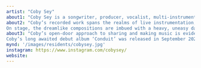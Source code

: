 ```yaml
---
artist: "Coby Sey"
about1: "Coby Sey is a songwriter, producer, vocalist, multi-instrumentalist and DJ, who, after years spent buzzing around the DIY artist circuitry of South East London, has developed a distinctive presence as an artist and performer."
about2: "Coby’s recorded work spans the realms of live instrumentation, sample-based productions and experimental music, melding recognisable motifs of hip-hop, noise, jazz and grime into a dubbed-out anaesthesia. 
On stage, the dreamlike compositions are imbued with a heavy, uneasy dancefloor energy, and fleshed out by live instrumentation courtesy of his revolving band of close South East London cohorts including Alpha Maid, Ben Vince, Charlie Hope, CJ Calderwood and Momoko “MettaShiba” Gill."
about3: "Coby’s open-door approach to sharing and making music is evident in his long-term collaborations with Mica Levi and Tirzah, as well as with Speakers Corner Quartet, Klein, TYSON, Laurel Halo and more. He is also a founding member of London’s CURL collective (with Mica and Brother May), and hosts a monthly radio show on NTS since 2015, offering a peek into his appealingly murky musical world.
Coby’s long awaited debut album ‘Conduit’ was released in September 2022  through AD 93."
mynd: '/images/residents/cobysey.jpg'
instagram: https://www.instagram.com/cobysey/
website: 
---
```

